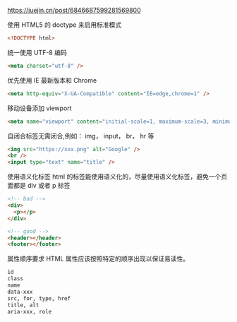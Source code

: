 https://juejin.cn/post/6846687599281569800

使用 HTML5 的 doctype 来启用标准模式
```html
<!DOCTYPE html>
```
统一使用 UTF-8 编码
```html
<meta charset="utf-8" />
```
优先使用 IE 最新版本和 Chrome
```html
<meta http-equiv="X-UA-Compatible" content="IE=edge,chrome=1" />
```
移动设备添加 viewport
```html
<meta name="viewport" content="initial-scale=1, maximum-scale=3, minimum-scale=1, user-scalable=no" />

```
自闭合标签无需闭合,例如： img， input， br， hr 等
```html
<img src="https://xxx.png" alt="Google" />
<br />
<input type="text" name="title" />
```
使用语义化标签
html 的标签能使用语义化的，尽量使用语义化标签，避免一个页面都是 div 或者 p 标签
```html
<!-- bad -->
<div>
  <p></p>
</div>

<!-- good -->
<header></header>
<footer></footer>

```
属性顺序要求
HTML 属性应该按照特定的顺序出现以保证易读性。
```html
id
class
name
data-xxx
src, for, type, href
title, alt
aria-xxx, role

```
